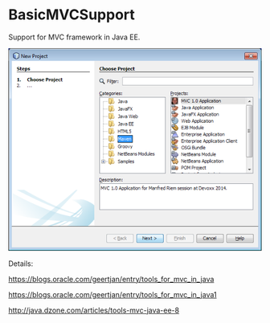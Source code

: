 # BasicMVCSupport
Support for MVC framework in Java EE.

![](https://github.com/GeertjanWielenga/BasicMVCSupport/blob/master/pic1.png)

Details:

https://blogs.oracle.com/geertjan/entry/tools_for_mvc_in_java

https://blogs.oracle.com/geertjan/entry/tools_for_mvc_in_java1

http://java.dzone.com/articles/tools-mvc-java-ee-8
